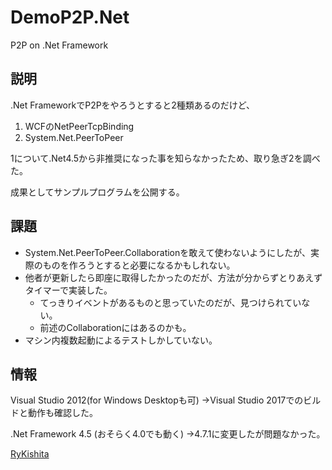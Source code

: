 DemoP2P.Net
===========

P2P on .Net Framework

## 説明

.Net FrameworkでP2Pをやろうとすると2種類あるのだけど、

1. WCFのNetPeerTcpBinding
2. System.Net.PeerToPeer

1について.Net4.5から非推奨になった事を知らなかったため、取り急ぎ2を調べた。

成果としてサンプルプログラムを公開する。

## 課題

- System.Net.PeerToPeer.Collaborationを敢えて使わないようにしたが、実際のものを作ろうとすると必要になるかもしれない。
- 他者が更新したら即座に取得したかったのだが、方法が分からずとりあえずタイマーで実装した。
  - てっきりイベントがあるものと思っていたのだが、見つけられていない。
  - 前述のCollaborationにはあるのかも。
- マシン内複数起動によるテストしかしていない。

## 情報

Visual Studio 2012(for Windows Desktopも可)
→Visual Studio 2017でのビルドと動作も確認した。

.Net Framework 4.5 (おそらく4.0でも動く)
→4.7.1に変更したが問題なかった。

[RyKishita](https://twitter.com/RyKishita)